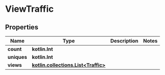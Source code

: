 
# ViewTraffic

## Properties
Name | Type | Description | Notes
------------ | ------------- | ------------- | -------------
**count** | **kotlin.Int** |  | 
**uniques** | **kotlin.Int** |  | 
**views** | [**kotlin.collections.List&lt;Traffic&gt;**](Traffic.md) |  | 



